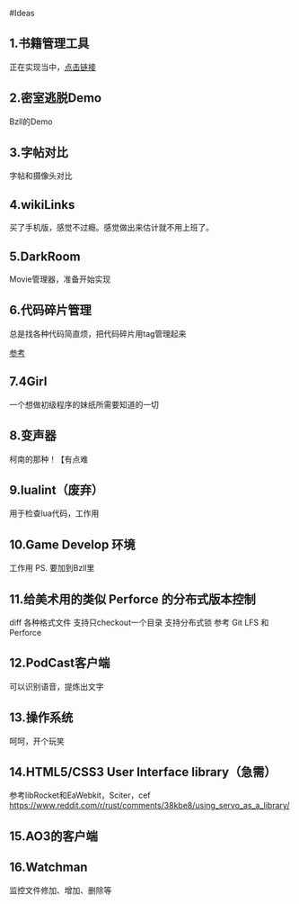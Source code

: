 ﻿#Ideas

## 1.书籍管理工具
正在实现当中，[点击链接](https://github.com/whatever1992/B)

## 2.密室逃脱Demo
Bzll的Demo

## 3.字帖对比
字帖和摄像头对比

## 4.wikiLinks
买了手机版，感觉不过瘾。感觉做出来估计就不用上班了。

## 5.DarkRoom
Movie管理器，准备开始实现

## 6.代码碎片管理
总是找各种代码简直烦，把代码碎片用tag管理起来

[参考](http://matrix.sspai.com/p/b53bdfc0)

## 7.4Girl
一个想做初级程序的妹纸所需要知道的一切

## 8.变声器
柯南的那种！【有点难

## 9.lualint（废弃）
用于检查lua代码，工作用

## 10.Game Develop 环境
工作用
PS. 要加到Bzll里

## 11.给美术用的类似 Perforce 的分布式版本控制
diff 各种格式文件
支持只checkout一个目录
支持分布式锁
参考 Git LFS 和 Perforce

## 12.PodCast客户端
可以识别语音，提炼出文字

## 13.操作系统
呵呵，开个玩笑

## 14.HTML5/CSS3 User Interface library（急需）
参考libRocket和EaWebkit，Sciter，cef
https://www.reddit.com/r/rust/comments/38kbe8/using_servo_as_a_library/

## 15.AO3的客户端


## 16.Watchman
监控文件修加、增加、删除等